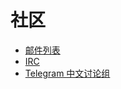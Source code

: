 # 社区

- [邮件列表](https://groups.google.com/g/beancount)
- [IRC](https://web.libera.chat/gamja/?channels=%23beancount)
- [Telegram 中文讨论组](https://t.me/beancount_zh) 